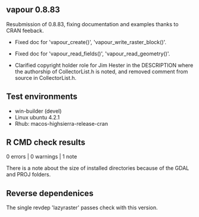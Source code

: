 ## vapour 0.8.83

Resubmission of 0.8.83, fixing documentation and examples thanks to CRAN feeback. 

* Fixed doc for 'vapour_create()', 'vapour_write_raster_block()'. 

* Fixed doc for 'vapour_read_fields()', 'vapour_read_geometry()'.

* Clarified copyright holder role for Jim Hester in the DESCRIPTION where the authorship of CollectorList.h is noted,
 and removed comment from source in CollectorList.h. 


## Test environments

* win-builder (devel)
* Linux ubuntu 4.2.1
* Rhub:  macos-highsierra-release-cran

## R CMD check results

0 errors | 0 warnings | 1 note

There is a note about the size of installed directories  because 
 of the GDAL and PROJ folders. 

## Reverse dependenices

The single revdep 'lazyraster' passes check with this version. 


